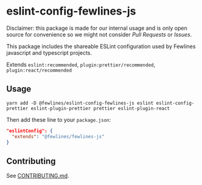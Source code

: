 # eslint-config-fewlines-js

Disclaimer: this package is made for our internal usage and is only open source for convenience so we might not consider _Pull Requests_ or _Issues_.

This package includes the shareable ESLint configuration used by Fewlines javascript and typescript projects.

Extends `eslint:recommended`, `plugin:prettier/recommended`, `plugin:react/recommended`

## Usage

```shell
yarn add -D @fewlines/eslint-config-fewlines-js eslint eslint-config-prettier eslint-plugin-prettier prettier eslint-plugin-react
```


Then add these line to your `package.json`:

```json
"eslintConfig": {
  "extends": "@fewlines/fewlines-js"
}
```

## Contributing

See [CONTRIBUTING.md](CONTRIBUTING.md).
